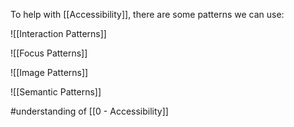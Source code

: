 To help with [[Accessibility]], there are some patterns we can use:

![[Interaction Patterns]]

![[Focus Patterns]]

![[Image Patterns]]

![[Semantic Patterns]]

#understanding of [[0 - Accessibility]]
